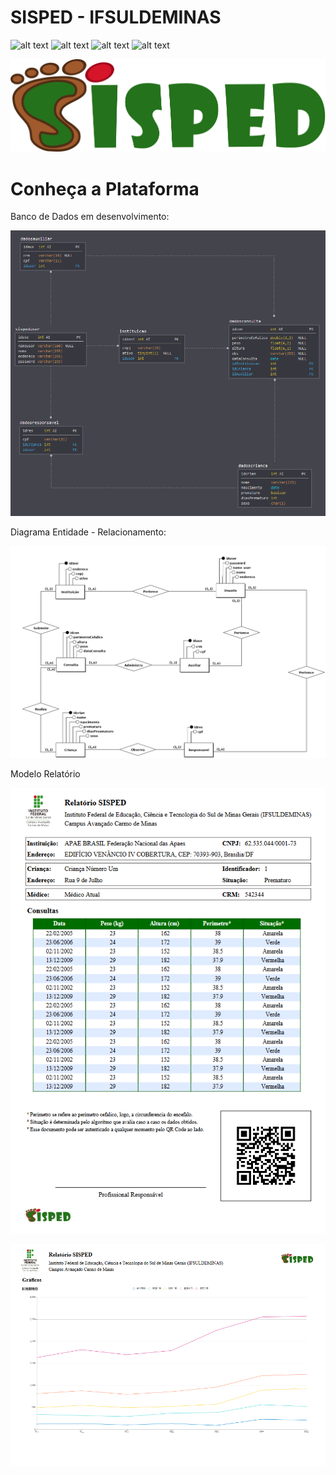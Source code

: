 # SISPED - IFSULDEMINAS 

![alt text][Status]
![alt text][Plataformas]
![alt text][Versao]
![alt text][Licenca]

[Versao]: https://img.shields.io/badge/Plataformas-Windows%20%7C%20Mac%20%7C%20Linux-lightgrey "Versão atual do sistema"
[Licenca]: https://img.shields.io/badge/Licen%C3%A7a-MIT-brightgreen "Somos Livres!"
[Status]: https://img.shields.io/badge/Estado-Em%20Desenvolvimento-brightgreen "Status"
[Plataformas]: https://img.shields.io/badge/Vers%C3%A3o-%201.0%20-blue "Plataformas suportadas"

![alt text][SISPED]
# Conheça a Plataforma

[SISPED]: https://github.com/marcos-bah/sisped-ifsuldeminas/blob/master/image/sisped-logo2.png "SISPED"

Banco de Dados em desenvolvimento: 

![alt text][Dark]

[Light]: https://github.com/marcos-bah/sisped-ifsuldeminas/blob/master/doc/databaseModelerLight.png "SISPED Database - tema light"

[Dark]: https://github.com/marcos-bah/sisped-ifsuldeminas/blob/master/doc/databaseModelerDark.png "SISPED Database - tema dark"

Diagrama Entidade - Relacionamento:

![alt text][brmodelo]

[brmodelo]:https://github.com/marcos-bah/sisped-ifsuldeminas/blob/master/doc/SispedMER.png "BrModelo - Diagrama ER"

Modelo Relatório

![alt text][pdf_paisagem]

![alt text][pdf_retrato]

[pdf_paisagem]:https://github.com/marcos-bah/sisped-ifsuldeminas/blob/master/doc/pdf-P.png
[pdf_retrato]:https://github.com/marcos-bah/sisped-ifsuldeminas/blob/master/doc/pdf-R.png


